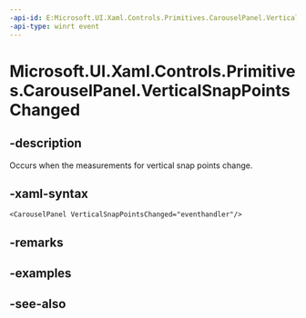 ```yaml
---
-api-id: E:Microsoft.UI.Xaml.Controls.Primitives.CarouselPanel.VerticalSnapPointsChanged
-api-type: winrt event
---
```


<!-- Event syntax
public event Windows.Foundation.EventHandler VerticalSnapPointsChanged<object>
-->

# Microsoft.UI.Xaml.Controls.Primitives.CarouselPanel.VerticalSnapPointsChanged

## -description
Occurs when the measurements for vertical snap points change.

## -xaml-syntax
```xaml
<CarouselPanel VerticalSnapPointsChanged="eventhandler"/>
```


## -remarks

## -examples

## -see-also
